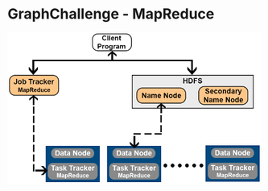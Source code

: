 # GraphChallenge - MapReduce

![image](https://github.com/Graph-Challenge/MapReduce/blob/master/Images/MapReduceHighLevelArchitecture.png)
